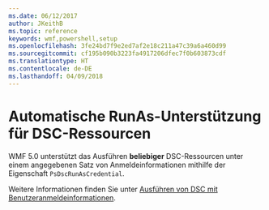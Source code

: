 ```yaml
---
ms.date: 06/12/2017
author: JKeithB
ms.topic: reference
keywords: wmf,powershell,setup
ms.openlocfilehash: 3fe24bd7f9e2ed7af2e18c211a47c39a6a460d99
ms.sourcegitcommit: cf195b090b3223fa4917206dfec7f0b603873cdf
ms.translationtype: HT
ms.contentlocale: de-DE
ms.lasthandoff: 04/09/2018
---
```

# <a name="automatic-runas-support-for-dsc-resources"></a>Automatische RunAs-Unterstützung für DSC-Ressourcen

WMF 5.0 unterstützt das Ausführen **beliebiger** DSC-Ressourcen unter einem angegebenen Satz von Anmeldeinformationen mithilfe der Eigenschaft `PsDscRunAsCredential`.

Weitere Informationen finden Sie unter [Ausführen von DSC mit Benutzeranmeldeinformationen](https://msdn.microsoft.com/powershell/dsc/runasuser).